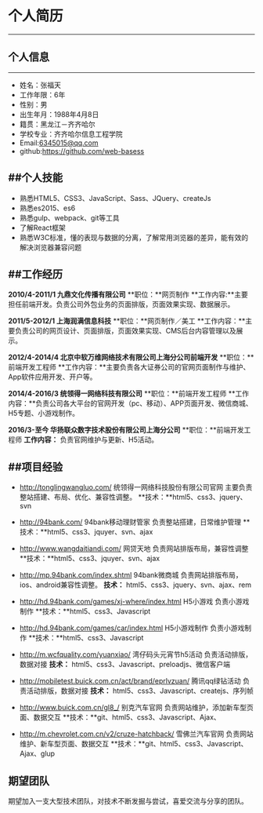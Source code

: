 # 个人简历 
---
## 个人信息
---
* 姓名：张福天
* 工作年限：6年
* 性别：男
* 出生年月：1988年4月8日
* 籍贯：黑龙江－齐齐哈尔
* 学校专业：齐齐哈尔信息工程学院
* Email:[6345015@qq.com](6345015@qq.com)
* github:https://github.com/web-basess
  
##个人技能
---
* 熟悉HTML5、CSS3、JavaScript、Sass、JQuery、createJs
* 熟悉es2015、es6
* 熟悉gulp、webpack、git等工具
* 了解React框架
* 熟悉W3C标准，懂的表现与数据的分离，了解常用浏览器的差异，能有效的解决浏览器兼容问题

##工作经历
---
**2010/4-2011/1 九鼎文化传播有限公司**
**职位：**网页制作
**工作内容:**主要担任前端开发。负责公司外包业务的页面排版，页面效果实现、数据展示。

**2011/5-2012/1 上海润满信息科技**
**职位：**网页制作／美工
**工作内容：**主要负责公司的网页设计、页面排版，页面效果实现、CMS后台内容管理以及展示。

**2012/4-2014/4  北京中软万维网络技术有限公司上海分公司前端开发**
**职位：**前端开发工程师
**工作内容：**主要负责各大证券公司的官网页面制作与维护、App软件应用开发、开户等。

**2014/4-2016/3 统领得一网络科技有限公司**
**职位：**前端开发工程师
**工作内容：**负责公司各大平台的官网开发（pc、移动）、APP页面开发、微信商城、H5专题、小游戏制作。

**2016/3-至今 华扬联众数字技术股份有限公司上海分公司**
**职位：**前端开发工程师
**工作内容：** 负责官网维护与更新、H5活动。

##项目经验
---
* http://tonglingwangluo.com/ 
  统领得一网络科技股份有限公司官网
  主要负责整站搭建、布局、优化、兼容性调整。
  **技术：**html5、css3、jquery、svn
* http://94bank.com/    94bank移动理财管家
  负责整站搭建，日常维护管理
**技术：**html5、css3、jquyer、svn、ajax

* http://www.wangdaitiandi.com/  网贷天地
  负责网站排版布局，兼容性调整
 **技术：**html5、css3、jquyer、svn、ajax

* http://mp.94bank.com/index.shtml 94bank微商城
负责网站排版布局，ios、android兼容性调整。
**技术：** html5、css3、jquery、svn、ajax、rem

* http://hd.94bank.com/games/xj-where/index.html H5小游戏
 负责小游戏制作
**技术：**html5、css3、Javascript
* http://hd.94bank.com/games/car/index.html H5小游戏制作
负责小游戏制作
**技术：**html5、css3、Javascript

* http://m.wcfquality.com/yuanxiao/  湾仔码头元宵节h5活动
 负责活动排版，数据对接
**技术：** html5、css3、Javascript、preloadjs、微信客户端
* http://mobiletest.buick.com.cn/act/brand/eprlvzuan/ 腾讯qq绿钻活动
负责活动排版，数据对接
**技术：** html5、css3、Javascript、createjs、序列帧
* http://www.buick.com.cn/gl8_/ 别克汽车官网
负责网站维护，添加新车型页面、数据交互
**技术：**git、html5、css3、Javascript、Ajax、
* http://m.chevrolet.com.cn/v2/cruze-hatchback/ 雪佛兰汽车官网
负责网站维护、新车型页面、数据交互
**技术：**git、html5、css3、Javascript、Ajax、glup

## 期望团队
期望加入一支大型技术团队，对技术不断发掘与尝试，喜爱交流与分享的团队。

